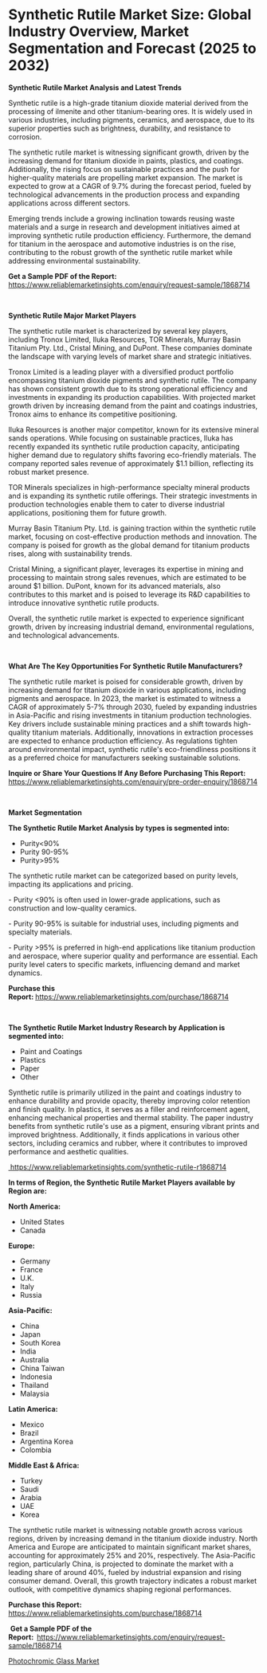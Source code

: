 <p><h1>Synthetic Rutile Market Size: Global Industry Overview, Market Segmentation and Forecast (2025 to 2032)</h1></p><p><strong>Synthetic Rutile Market Analysis and Latest Trends</strong></p>
<p><p>Synthetic rutile is a high-grade titanium dioxide material derived from the processing of ilmenite and other titanium-bearing ores. It is widely used in various industries, including pigments, ceramics, and aerospace, due to its superior properties such as brightness, durability, and resistance to corrosion. </p><p>The synthetic rutile market is witnessing significant growth, driven by the increasing demand for titanium dioxide in paints, plastics, and coatings. Additionally, the rising focus on sustainable practices and the push for higher-quality materials are propelling market expansion. The market is expected to grow at a CAGR of 9.7% during the forecast period, fueled by technological advancements in the production process and expanding applications across different sectors.</p><p>Emerging trends include a growing inclination towards reusing waste materials and a surge in research and development initiatives aimed at improving synthetic rutile production efficiency. Furthermore, the demand for titanium in the aerospace and automotive industries is on the rise, contributing to the robust growth of the synthetic rutile market while addressing environmental sustainability.</p></p>
<p><strong>Get a Sample PDF of the Report:&nbsp;</strong> <a href="https://www.reliablemarketinsights.com/enquiry/request-sample/1868714?utm_campaign=3257&utm_medium=2&utm_source=Github&utm_content=ia&utm_term=02042025&utm_id=synthetic-rutile">https://www.reliablemarketinsights.com/enquiry/request-sample/1868714</a></p>
<p>&nbsp;</p>
<p><strong>Synthetic Rutile Major Market Players</strong></p>
<p><p>The synthetic rutile market is characterized by several key players, including Tronox Limited, Iluka Resources, TOR Minerals, Murray Basin Titanium Pty. Ltd., Cristal Mining, and DuPont. These companies dominate the landscape with varying levels of market share and strategic initiatives.</p><p>Tronox Limited is a leading player with a diversified product portfolio encompassing titanium dioxide pigments and synthetic rutile. The company has shown consistent growth due to its strong operational efficiency and investments in expanding its production capabilities. With projected market growth driven by increasing demand from the paint and coatings industries, Tronox aims to enhance its competitive positioning.</p><p>Iluka Resources is another major competitor, known for its extensive mineral sands operations. While focusing on sustainable practices, Iluka has recently expanded its synthetic rutile production capacity, anticipating higher demand due to regulatory shifts favoring eco-friendly materials. The company reported sales revenue of approximately $1.1 billion, reflecting its robust market presence.</p><p>TOR Minerals specializes in high-performance specialty mineral products and is expanding its synthetic rutile offerings. Their strategic investments in production technologies enable them to cater to diverse industrial applications, positioning them for future growth.</p><p>Murray Basin Titanium Pty. Ltd. is gaining traction within the synthetic rutile market, focusing on cost-effective production methods and innovation. The company is poised for growth as the global demand for titanium products rises, along with sustainability trends.</p><p>Cristal Mining, a significant player, leverages its expertise in mining and processing to maintain strong sales revenues, which are estimated to be around $1 billion. DuPont, known for its advanced materials, also contributes to this market and is poised to leverage its R&D capabilities to introduce innovative synthetic rutile products.</p><p>Overall, the synthetic rutile market is expected to experience significant growth, driven by increasing industrial demand, environmental regulations, and technological advancements.</p></p>
<p>&nbsp;</p>
<p><strong>What Are The Key Opportunities For Synthetic Rutile Manufacturers?</strong></p>
<p><p>The synthetic rutile market is poised for considerable growth, driven by increasing demand for titanium dioxide in various applications, including pigments and aerospace. In 2023, the market is estimated to witness a CAGR of approximately 5-7% through 2030, fueled by expanding industries in Asia-Pacific and rising investments in titanium production technologies. Key drivers include sustainable mining practices and a shift towards high-quality titanium materials. Additionally, innovations in extraction processes are expected to enhance production efficiency. As regulations tighten around environmental impact, synthetic rutile's eco-friendliness positions it as a preferred choice for manufacturers seeking sustainable solutions.</p></p>
<p><strong>Inquire or Share Your Questions If Any Before Purchasing This Report:</strong> <a href="https://www.reliablemarketinsights.com/enquiry/pre-order-enquiry/1868714?utm_campaign=3257&utm_medium=2&utm_source=Github&utm_content=ia&utm_term=02042025&utm_id=synthetic-rutile">https://www.reliablemarketinsights.com/enquiry/pre-order-enquiry/1868714</a></p>
<p>&nbsp;</p>
<p><strong>Market Segmentation</strong></p>
<p><strong>The Synthetic Rutile Market Analysis by types is segmented into:</strong></p>
<p><ul><li>Purity<90%</li><li>Purity 90-95%</li><li>Purity>95%</li></ul></p>
<p><p>The synthetic rutile market can be categorized based on purity levels, impacting its applications and pricing. </p><p>- Purity <90% is often used in lower-grade applications, such as construction and low-quality ceramics. </p><p>- Purity 90-95% is suitable for industrial uses, including pigments and specialty materials. </p><p>- Purity >95% is preferred in high-end applications like titanium production and aerospace, where superior quality and performance are essential. Each purity level caters to specific markets, influencing demand and market dynamics.</p></p>
<p><strong>Purchase this Report:&nbsp;</strong><a href="https://www.reliablemarketinsights.com/purchase/1868714?utm_campaign=3257&utm_medium=2&utm_source=Github&utm_content=ia&utm_term=02042025&utm_id=synthetic-rutile">https://www.reliablemarketinsights.com/purchase/1868714</a></p>
<p>&nbsp;</p>
<p><strong>The Synthetic Rutile Market Industry Research by Application is segmented into:</strong></p>
<p><ul><li>Paint and Coatings</li><li>Plastics</li><li>Paper</li><li>Other</li></ul></p>
<p><p>Synthetic rutile is primarily utilized in the paint and coatings industry to enhance durability and provide opacity, thereby improving color retention and finish quality. In plastics, it serves as a filler and reinforcement agent, enhancing mechanical properties and thermal stability. The paper industry benefits from synthetic rutile's use as a pigment, ensuring vibrant prints and improved brightness. Additionally, it finds applications in various other sectors, including ceramics and rubber, where it contributes to improved performance and aesthetic qualities.</p></p>
<p><a href="https://www.reliablemarketinsights.com/synthetic-rutile-r1868714?utm_campaign=3257&utm_medium=2&utm_source=Github&utm_content=ia&utm_term=02042025&utm_id=synthetic-rutile">&nbsp;https://www.reliablemarketinsights.com/synthetic-rutile-r1868714</a></p>
<p><strong>In terms of Region, the Synthetic Rutile Market Players available by Region are:</strong></p>
<p>
    <p> <strong> North America: </strong>
        <ul>
            <li>United States</li>
            <li>Canada</li>
        </ul>
        </p> 
    <p> <strong> Europe: </strong>
        <ul>
            <li>Germany</li>
            <li>France</li>
            <li>U.K.</li>
            <li>Italy</li>
            <li>Russia</li>
        </ul>
        </p> 
    <p> <strong> Asia-Pacific: </strong>
        <ul>
            <li>China</li>
            <li>Japan</li>
            <li>South Korea</li>
            <li>India</li>
            <li>Australia</li>
            <li>China Taiwan</li>
            <li>Indonesia</li>
            <li>Thailand</li>
            <li>Malaysia</li>
        </ul>
        </p> 
    <p> <strong> Latin America: </strong>
        <ul>
            <li>Mexico</li>
            <li>Brazil</li>
            <li>Argentina Korea</li>
            <li>Colombia</li>
        </ul>
        </p> 
    <p> <strong> Middle East & Africa: </strong>
        <ul>
            <li>Turkey</li>
            <li>Saudi</li>
            <li>Arabia</li>
            <li>UAE</li>
            <li>Korea</li>
        </ul>
    </p>
    </p>
<p><p>The synthetic rutile market is witnessing notable growth across various regions, driven by increasing demand in the titanium dioxide industry. North America and Europe are anticipated to maintain significant market shares, accounting for approximately 25% and 20%, respectively. The Asia-Pacific region, particularly China, is projected to dominate the market with a leading share of around 40%, fueled by industrial expansion and rising consumer demand. Overall, this growth trajectory indicates a robust market outlook, with competitive dynamics shaping regional performances.</p></p>
<p><strong>Purchase this Report: </strong><a href="https://www.reliablemarketinsights.com/purchase/1868714?utm_campaign=3257&utm_medium=2&utm_source=Github&utm_content=ia&utm_term=02042025&utm_id=synthetic-rutile">https://www.reliablemarketinsights.com/purchase/1868714</a></p>
<p>&nbsp;<strong>Get a Sample PDF of the Report:&nbsp;&nbsp;</strong><a href="https://www.reliablemarketinsights.com/enquiry/request-sample/1868714?utm_campaign=3257&utm_medium=2&utm_source=Github&utm_content=ia&utm_term=02042025&utm_id=synthetic-rutile">https://www.reliablemarketinsights.com/enquiry/request-sample/1868714</a></p>
<p><strong></strong></p>
<p><p><a href="https://github.com/guleealhani/Market-Research-Report-List-1/blob/main/photochromic-glass-market.md?utm_campaign=3257&utm_medium=2&utm_source=Github&utm_content=ia&utm_term=02042025&utm_id=synthetic-rutile">Photochromic Glass Market</a></p></p>